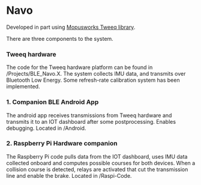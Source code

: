 # Navo

Developed in part using [Mopusworks Tweeq library](https://github.com/hrishioa/tweeq-MPLABX-Examples).

There are three components to the system.

### Tweeq hardware
The code for the Tweeq hardware platform can be found in /Projects/BLE_Navo.X. The system collects IMU data, and transmits over Bluetooth Low Energy. Some refresh-rate calibration system has been implemented.

### 1. Companion BLE Android App
The android app receives transmissions from Tweeq hardware and transmits it to an IOT dashboard after some postprocessing. Enables debugging. Located in /Android.

### 2. Raspberry Pi Hardware companion
The Raspberry Pi code pulls data from the IOT dashboard, uses IMU data collected onboard and computes possible courses for both devices. When a collision course is detected, relays are activated that cut the transmission line and enable the brake. Located in /Raspi-Code.
